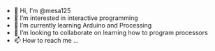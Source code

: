 - 👋 Hi, I’m @mesa125
- 👀 I’m interested in interactive programming
- 🌱 I’m currently learning Arduino and Processing
- 💞️ I’m looking to collaborate on learning how to program processors
- 📫 How to reach me ...

<!---
mesa125/mesa125 is a ✨ special ✨ repository because its `README.md` (this file) appears on your GitHub profile.
You can click the Preview link to take a look at your changes.
--->
